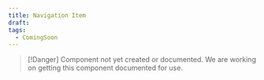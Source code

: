 ```yaml
---
title: Navigation Item
draft: 
tags:
  - ComingSoon
---
```

> [!Danger] Component not yet created or documented.
> We are working on getting this component documented for use.

